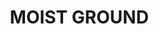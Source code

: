 ---
title: "MOIST GROUND           "
price: "TBA"
desc: "Opis nije dostupan"
img_path: "/assets/img/A.MIG-1703.jpg"
brand: AMMO
available: true
cat: "weathering"
subcat: "ENAMEL HEAVY MUD TEXTURE"
subsubcat: "SS"
---